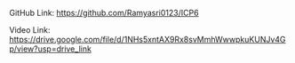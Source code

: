 GitHub Link:  https://github.com/Ramyasri0123/ICP6

Video Link: https://drive.google.com/file/d/1NHs5xntAX9Rx8svMmhWwwpkuKUNJv4Gp/view?usp=drive_link
